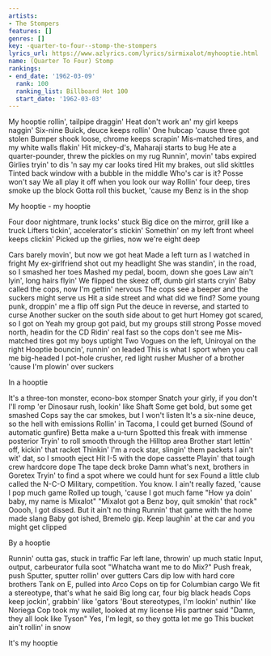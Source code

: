 ```yaml
---
artists:
- The Stompers
features: []
genres: []
key: -quarter-to-four--stomp-the-stompers
lyrics_url: https://www.azlyrics.com/lyrics/sirmixalot/myhooptie.html
name: (Quarter To Four) Stomp
rankings:
- end_date: '1962-03-09'
  rank: 100
  ranking_list: Billboard Hot 100
  start_date: '1962-03-03'
---
```


My hooptie rollin', tailpipe draggin'
Heat don't work an' my girl keeps naggin'
Six-nine Buick, deuce keeps rollin'
One hubcap 'cause three got stolen
Bumper shook loose, chrome keeps scrapin'
Mis-matched tires, and my white walls flakin'
Hit mickey-d's, Maharaji starts to bug
He ate a quarter-pounder, threw the pickles on my rug
Runnin', movin' tabs expired
Girlies tryin' to dis 'n say my car looks tired
Hit my brakes, out slid skittles
Tinted back window with a bubble in the middle
Who's car is it? Posse won't say
We all play it off when you look our way
Rollin' four deep, tires smoke up the block
Gotta roll this bucket, 'cause my Benz is in the shop

My hooptie - my hooptie

Four door nightmare, trunk locks' stuck
Big dice on the mirror, grill like a truck
Lifters tickin', accelerator's stickin'
Somethin' on my left front wheel keeps clickin'
Picked up the girlies, now we're eight deep

Cars barely movin', but now we got heat
Made a left turn as I watched in fright
My ex-girlfriend shot out my headlight
She was standin', in the road, so I smashed her toes
Mashed my pedal, boom, down she goes
Law ain't lyin', long hairs flyin'
We flipped the skeez off, dumb girl starts cryin'
Baby called the cops, now I'm gettin' nervous
The cops see a beeper and the suckers might serve us
Hit a side street and what did we find?
Some young punk, droppin' me a flip off sign
Put the deuce in reverse, and started to curse
Another sucker on the south side about to get hurt
Homey got scared, so I got on
Yeah my group got paid, but my groups still strong
Posse moved north, headin for the CD
Ridin' real fast so the cops don't see me
Mis-matched tires got my boys uptight
Two Vogues on the left, Uniroyal on the right
Hooptie bouncin', runnin' on leaded
This is what I sport when you call me big-headed
I pot-hole crusher, red light rusher
Musher of a brother 'cause I'm plowin' over suckers

In a hooptie

It's a three-ton monster, econo-box stomper
Snatch your girly, if you don't I'll romp 'er
Dinosaur rush, lookin' like Shaft
Some get bold, but some get smashed
Cops say the car smokes, but I won't listen
It's a six-nine deuce, so the hell with emissions
Rollin' in Tacoma, I could get burned
(Sound of automatic gunfire) Betta make a u-turn
Spotted this freak with immense posterior
Tryin' to roll smooth through the Hilltop area
Brother start lettin' off, kickin' that racket
Thinkin' I'm a rock star, slingin' them packets
I ain't wit' dat, so I smooth eject
Hit I-5 with the dope cassette
Playin' that tough crew hardcore dope
The tape deck broke
Damn what's next, brothers in Goretex
Tryin' to find a spot where we could hunt for sex
Found a little club called the N-C-O
Military, competition. You know.
I ain't really fazed, 'cause I pop much game
Rolled up tough, 'cause I got much fame
"How ya doin' baby, my name is Mixalot"
"Mixalot got a Benz boy, quit smokin' that rock"
Ooooh, I got dissed. But it ain't no thing
Runnin' that game with the home made slang
Baby got ished, Bremelo gip.
Keep laughin' at the car and you might get clipped

By a hooptie

Runnin' outta gas, stuck in traffic
Far left lane, throwin' up much static
Input, output, carbeurator fulla soot
"Whatcha want me to do Mix?"
Push freak, push
Sputter, sputter rollin' over gutters
Cars dip low with hard core brothers
Tank on E, pulled into Arco
Cops on tip for Columbian cargo
We fit a stereotype, that's what he said
Big long car, four big black heads
Cops keep jockin', grabbin' like 'gators
'Bout stereotypes, I'm lookin' nuthin' like Noriega
Cop took my wallet, looked at my license
His partner said "Damn, they all look like Tyson"
Yes, I'm legit, so they gotta let me go
This bucket ain't rollin' in snow

It's my hooptie



